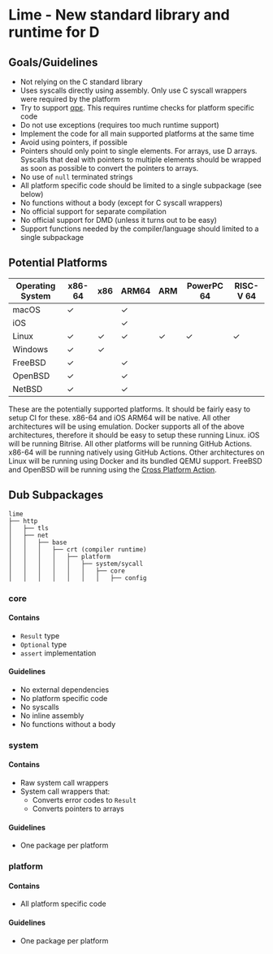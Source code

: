 # Lime - New standard library and runtime for D

## Goals/Guidelines

* Not relying on the C standard library
* Uses syscalls directly using assembly. Only use C syscall wrappers were
    required by the platform
* Try to support [αpε](https://justine.lol/ape.html). This requires runtime
    checks for platform specific code
* Do not use exceptions (requires too much runtime support)
* Implement the code for all main supported platforms at the same time
* Avoid using pointers, if possible
* Pointers should only point to single elements. For arrays, use D arrays.
    Syscalls that deal with pointers to multiple elements should be wrapped as
    soon as possible to convert the pointers to arrays.
* No use of `null` terminated strings
* All platform specific code should be limited to a single subpackage (see below)
* No functions without a body (except for C syscall wrappers)
* No official support for separate compilation
* No official support for DMD (unless it turns out to be easy)
* Support functions needed by the compiler/language should limited to a single
    subpackage

## Potential Platforms

| Operating System | x86-64 | x86 | ARM64 | ARM | PowerPC 64 | RISC-V 64 |
|------------------|--------|-----|-------|-----|------------|-----------|
| macOS            | ✓      |     | ✓     |     |            |           |
| iOS              |        |     | ✓     |     |            |           |
| Linux            | ✓      | ✓   | ✓     | ✓   | ✓          | ✓         |
| Windows          | ✓      | ✓   |       |     |            |           |
| FreeBSD          | ✓      |     | ✓     |     |            |           |
| OpenBSD          | ✓      |     | ✓     |     |            |           |
| NetBSD           | ✓      |     | ✓     |     |            |           |

These are the potentially supported platforms. It should be fairly easy to
setup CI for these. x86-64 and iOS ARM64 will be native. All other
architectures will be using emulation. Docker supports all of the above
architectures, therefore it should be easy to setup these running Linux. iOS
will be running Bitrise. All other platforms will be running GitHub Actions.
x86-64 will be running natively using GitHub Actions. Other architectures on
Linux will be running using Docker and its bundled QEMU support. FreeBSD and
OpenBSD will be running using the [Cross Platform
Action](https://github.com/cross-platform-actions/action).

## Dub Subpackages

```
lime
├── http
│   ├── tls
│   ├── net
│   │   ├── base
│   │   │   ├── crt (compiler runtime)
│   │   │   │   ├── platform
│   │   │   │   │   ├── system/sycall
│   │   │   │   │   │   ├── core
│   │   │   │   │   │   │   ├── config
```

### core

#### Contains

* `Result` type
* `Optional` type
* `assert` implementation

#### Guidelines

* No external dependencies
* No platform specific code
* No syscalls
* No inline assembly
* No functions without a body

### system

#### Contains

* Raw system call wrappers
* System call wrappers that:
    * Converts error codes to `Result`
    * Converts pointers to arrays

#### Guidelines

* One package per platform

### platform

#### Contains

* All platform specific code

#### Guidelines

* One package per platform

